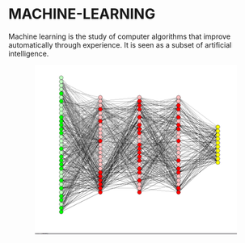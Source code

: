 # MACHINE-LEARNING
Machine learning is the study of computer algorithms that improve automatically through experience. It is seen as a subset of artificial intelligence.
<p align=center>
<img src="images/ml-01.gif" width="400">
  </p>
